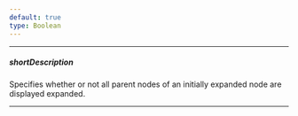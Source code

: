 ```yaml
---
default: true
type: Boolean
---
```

---
##### shortDescription
Specifies whether or not all parent nodes of an initially expanded node are displayed expanded.

---
